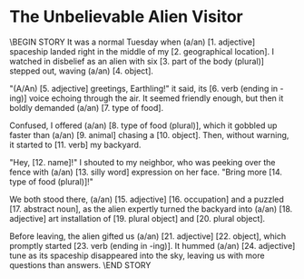 # The Unbelievable Alien Visitor

\\BEGIN STORY
It was a normal Tuesday when (a/an) [1. adjective] spaceship landed right in the middle of my [2. geographical location]. I watched in disbelief as an alien with six [3. part of the body (plural)] stepped out, waving (a/an) [4. object].

"(A/An) [5. adjective] greetings, Earthling!" it said, its [6. verb (ending in -ing)] voice echoing through the air. It seemed friendly enough, but then it boldly demanded (a/an) [7. type of food].

Confused, I offered (a/an) [8. type of food (plural)], which it gobbled up faster than (a/an) [9. animal] chasing a [10. object]. Then, without warning, it started to [11. verb] my backyard.

"Hey, [12. name]!" I shouted to my neighbor, who was peeking over the fence with (a/an) [13. silly word] expression on her face. "Bring more [14. type of food (plural)]!"

We both stood there, (a/an) [15. adjective] [16. occupation] and a puzzled [17. abstract noun], as the alien expertly turned the backyard into (a/an) [18. adjective] art installation of [19. plural object] and [20. plural object]. 

Before leaving, the alien gifted us (a/an) [21. adjective] [22. object], which promptly started [23. verb (ending in -ing)]. It hummed (a/an) [24. adjective] tune as its spaceship disappeared into the sky, leaving us with more questions than answers.
\\END STORY